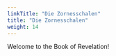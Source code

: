 ```yaml
---
linkTitle: "Die Zornesschalen"
title: "Die Zornesschalen"
weight: 14
---
```


Welcome to the Book of Revelation!

<!--more-->
